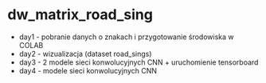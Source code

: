 # dw_matrix_road_sing

- day1 - pobranie danych o znakach i przygotowanie środowiska w COLAB
- day2 - wizualizacja (dataset road_sings)
- day3 - 2 modele sieci konwolucyjnych CNN + uruchomienie tensorboard
- day4 - modele sieci konwolucyjnych CNN
